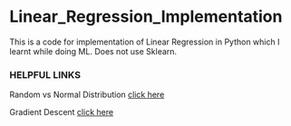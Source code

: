 # Linear_Regression_Implementation
This is a code for implementation of Linear Regression in Python which I learnt while doing ML. Does not use Sklearn.
<h3>HELPFUL LINKS</h3>
Random vs Normal Distribution <a href ="https://www.geeksforgeeks.org/rand-vs-normal-numpy-random-python/#:~:text=numpy.-,random.,because%20of%20its%20characteristics%20shape.">click here</a>

Gradient Descent <a href ="https://towardsdatascience.com/understanding-the-mathematics-behind-gradient-descent-dde5dc9be06e">click here</a>
